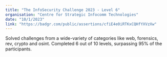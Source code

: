 ```yaml
---
title: "The InfoSecurity Challenge 2023 - Level 6"
organisation: "Centre for Strategic Infocomm Technologies"
date: "10/1/2023"
link: "https://badgr.com/public/assertions/cfiE4e0iRTKxCQHfYXVzXw"
---
```


Solved challenges from a wide-variety of categories like web, forensics, rev,
crypto and osint. Completed 6 out of 10 levels, surpassing 95% of the
participants.
